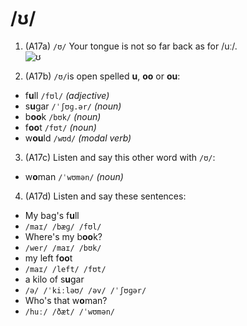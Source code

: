 # /ʊ/

1. (A17a) `/ʊ/` Your tongue is not so far back as for /uː/.  
![ʊ](https://raw.githubusercontent.com/thanhduongvs/ipa/main/images/04_nguyen-am-ʊ.png)

2. (A17b) `/ʊ/`is open spelled **u**, **oo** or **ou**:
- f**u**ll `/fʊl/` *(adjective)*
- s**u**gar `/ˈʃʊɡ.ər/` *(noun)*
- b**oo**k `/bʊk/` *(noun)*
- f**oo**t `/fʊt/` *(noun)*
- w**ou**ld `/wʊd/` *(modal verb)*

3. (A17c) Listen and say this other word with `/ʊ/`:
- w**o**man `/ˈwʊmən/` *(noun)*

4. (A17d) Listen and say these sentences:
- My bag's f**u**ll
- `/maɪ/ /bæɡ/ /fʊl/`
- Where's my b**oo**k?
- `/wer/ /maɪ/ /bʊk/`
- my left f**oo**t
- `/maɪ/ /left/ /fʊt/`
- a kilo of s**u**gar
- `/ə/ /ˈkiːləʊ/ /əv/ /ˈʃʊɡər/`
- Who's that w**o**man?
- `/huː/ /ðæt/ /ˈwʊmən/`